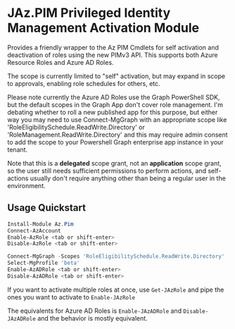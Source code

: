 # JAz.PIM Privileged Identity Management Activation Module

Provides a friendly wrapper to the Az PIM Cmdlets for self activation and deactivation of roles using the new PIMv3 API.
This supports both Azure Resource Roles and Azure AD Roles.

The scope is currently limited to "self" activation, but may expand in scope to approvals, enabling role schedules for others, etc.

Please note currently the Azure AD Roles use the Graph PowerShell SDK, but the default scopes in the Graph App don't
cover role management. I'm debating whether to roll a new published app for this purpose, but either way you may need
to use Connect-MgGraph with an appropriate scope like 'RoleEligibilitySchedule.ReadWrite.Directory' or 'RoleManagement.ReadWrite.Directory'
and this may require admin consent to add the scope to your Powershell Graph enterprise app instance in your tenant.

Note that this is a **delegated** scope grant, not an **application** scope grant, so the user still needs sufficient permissions
to perform actions, and self-actions usually don't require anything other than being a regular user in the environment.

## Usage Quickstart

```powershell
Install-Module Az.Pim
Connect-AzAccount
Enable-AzRole <tab or shift-enter>
Disable-AzRole <tab or shift-enter>

Connect-MgGraph -Scopes 'RoleEligibilitySchedule.ReadWrite.Directory'
Select-MgProfile 'beta'
Enable-AzADRole <tab or shift-enter>
Disable-AzADRole <tab or shift-enter>
```

If you want to activate multiple roles at once, use `Get-JAzRole` and pipe the ones you want to activate to `Enable-JAzRole`

The equivalents for Azure AD Roles is `Enable-JAzADRole` and `Disable-JAzADRole` and the behavior is mostly equivalent.
